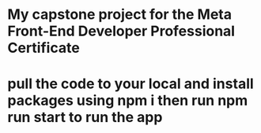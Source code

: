 # My capstone project for the Meta Front-End Developer Professional Certificate
# pull the code to your local and install packages using npm i then run npm run start to run the app

